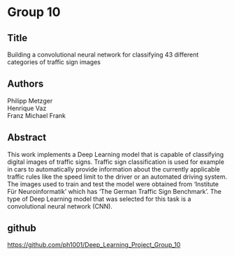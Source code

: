 # Group 10
## Title
Building a convolutional neural network for classifying 43 different categories of traffic sign images
## Authors
Philipp Metzger  
Henrique Vaz  
Franz Michael Frank  
## Abstract
This work implements a Deep Learning model that is capable of classifying digital images of traffic signs. Traffic sign classification is used for example in cars to automatically provide information about the currently applicable traffic rules like the speed limit to the driver or an automated driving system.
The images used to train and test the model were obtained from ‘Institute Für Neuroinformatik’ which has ‘The German Traffic Sign Benchmark’. The type of Deep Learning model that was selected for this task is a convolutional neural network (CNN).
## github
https://github.com/ph1001/Deep_Learning_Project_Group_10 
